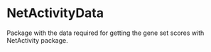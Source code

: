 # NetActivityData

Package with the data required for getting the gene set scores with NetActivity package. 
